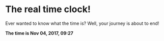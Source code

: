 # The real time clock!

Ever wanted to know what the time is? Well, your journey is about to end!

**The time is Nov 04, 2017, 09:27**